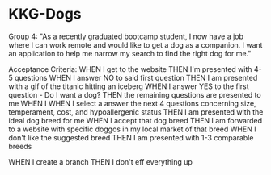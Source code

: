 # KKG-Dogs
Group 4: "As a recently graduated bootcamp student, I now have a job where I can work remote and would like to get a dog as a companion. I want an application to help me narrow my search to find the right dog for me."


Acceptance Criteria:
WHEN I get to the website
THEN I'm presented with 4-5 questions
WHEN I answer NO to said first question
THEN I am presented with a gif of the titanic hitting an iceberg
WHEN I answer YES to the first question  - Do I want a dog?
THEN the remaining questions are presented to me
WHEN I 
WHEN I select a answer the next 4 questions concerning size, temperament, cost, and hypoallergenic status
THEN I am presented with the ideal dog breed for me
WHEN I accept that dog breed
THEN I am forwarded to a website with specific doggos in my local market of that breed
WHEN I don't like the suggested breed
THEN I am presented with 1-3 comparable breeds

WHEN I create a branch
THEN I don't eff everything up


